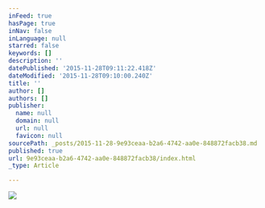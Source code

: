 ```yaml
---
inFeed: true
hasPage: true
inNav: false
inLanguage: null
starred: false
keywords: []
description: ''
datePublished: '2015-11-28T09:11:22.418Z'
dateModified: '2015-11-28T09:10:00.240Z'
title: ''
author: []
authors: []
publisher:
  name: null
  domain: null
  url: null
  favicon: null
sourcePath: _posts/2015-11-28-9e93ceaa-b2a6-4742-aa0e-848872facb38.md
published: true
url: 9e93ceaa-b2a6-4742-aa0e-848872facb38/index.html
_type: Article

---
```

![](https://the-grid-user-content.s3-us-west-2.amazonaws.com/5be90763-27cd-4396-9ae1-655faaa1ff0c.png)
